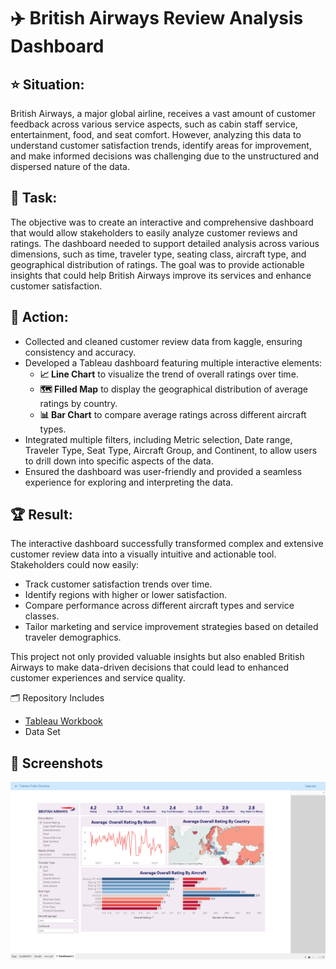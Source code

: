 # ✈️ British Airways Review Analysis Dashboard

## ⭐ Situation:
British Airways, a major global airline, receives a vast amount of customer feedback across various service aspects, such as cabin staff service, entertainment, food, and seat comfort. However, analyzing this data to understand customer satisfaction trends, identify areas for improvement, and make informed decisions was challenging due to the unstructured and dispersed nature of the data.

## 🎯 Task:
The objective was to create an interactive and comprehensive dashboard that would allow stakeholders to easily analyze customer reviews and ratings. The dashboard needed to support detailed analysis across various dimensions, such as time, traveler type, seating class, aircraft type, and geographical distribution of ratings. The goal was to provide actionable insights that could help British Airways improve its services and enhance customer satisfaction.

## 🔧 Action:
- Collected and cleaned customer review data from kaggle, ensuring consistency and accuracy.
- Developed a Tableau dashboard featuring multiple interactive elements:
  - **📈 Line Chart** to visualize the trend of overall ratings over time.
  - **🗺️ Filled Map** to display the geographical distribution of average ratings by country.
  - **📊 Bar Chart** to compare average ratings across different aircraft types.
- Integrated multiple filters, including Metric selection, Date range, Traveler Type, Seat Type, Aircraft Group, and Continent, to allow users to drill down into specific aspects of the data.
- Ensured the dashboard was user-friendly and provided a seamless experience for exploring and interpreting the data.

## 🏆 Result:
The interactive dashboard successfully transformed complex and extensive customer review data into a visually intuitive and actionable tool. Stakeholders could now easily:
- Track customer satisfaction trends over time.
- Identify regions with higher or lower satisfaction.
- Compare performance across different aircraft types and service classes.
- Tailor marketing and service improvement strategies based on detailed traveler demographics.

This project not only provided valuable insights but also enabled British Airways to make data-driven decisions that could lead to enhanced customer experiences and service quality.

🗂️ Repository Includes
- [Tableau Workbook](https://public.tableau.com/app/profile/abijith.pandath/viz/BritishAirwaysReviewAnalysis_17242888078890/Dashboard1)
- Data Set

## 📸 Screenshots
![img](https://github.com/abijithpandath/Projects/blob/main/Tableau%20Dash%20Board%20For%20British%20Airways%20Review%20Analysis/Screenshots/SS0.png)<br><br>

